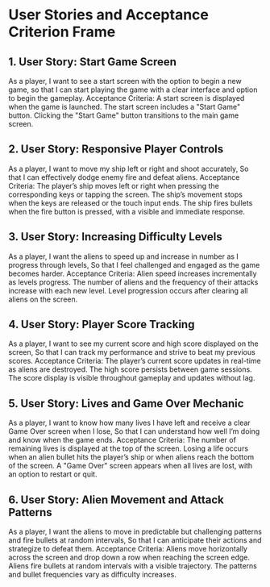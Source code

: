 
# User Stories and Acceptance Criterion Frame

## 1. User Story: Start Game Screen

As a player,
I want to see a start screen with the option to begin a new game,
so that I can start playing the game with a clear interface and option to begin the gameplay.
Acceptance Criteria:
A start screen is displayed when the game is launched.
The start screen includes a "Start Game" button.
Clicking the "Start Game" button transitions to the main game screen.

## 2. User Story: Responsive Player Controls

As a player,
I want to move my ship left or right and shoot accurately,
So that I can effectively dodge enemy fire and defeat aliens.
Acceptance Criteria:
The player’s ship moves left or right when pressing the corresponding keys or tapping the screen.
The ship’s movement stops when the keys are released or the touch input ends.
The ship fires bullets when the fire button is pressed, with a visible and immediate response.

## 3. User Story: Increasing Difficulty Levels

As a player,
I want the aliens to speed up and increase in number as I progress through levels,
So that I feel challenged and engaged as the game becomes harder.
Acceptance Criteria:
Alien speed increases incrementally as levels progress.
The number of aliens and the frequency of their attacks increase with each new level.
Level progression occurs after clearing all aliens on the screen.

## 4. User Story: Player Score Tracking

As a player,
I want to see my current score and high score displayed on the screen,
So that I can track my performance and strive to beat my previous scores.
Acceptance Criteria:
The player’s current score updates in real-time as aliens are destroyed.
The high score persists between game sessions.
The score display is visible throughout gameplay and updates without lag.

## 5. User Story: Lives and Game Over Mechanic

As a player,
I want to know how many lives I have left and receive a clear Game Over screen when I lose,
So that I can understand how well I’m doing and know when the game ends.
Acceptance Criteria:
The number of remaining lives is displayed at the top of the screen.
Losing a life occurs when an alien bullet hits the player’s ship or when aliens reach the bottom of the screen.
A "Game Over" screen appears when all lives are lost, with an option to restart or quit.

## 6. User Story: Alien Movement and Attack Patterns

As a player,
I want the aliens to move in predictable but challenging patterns and fire bullets at random intervals,
So that I can anticipate their actions and strategize to defeat them.
Acceptance Criteria:
Aliens move horizontally across the screen and drop down a row when reaching the screen edge.
Aliens fire bullets at random intervals with a visible trajectory.
The patterns and bullet frequencies vary as difficulty increases.
